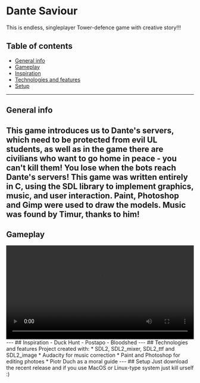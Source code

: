 # Dante Saviour
This is endless, singleplayer Tower-defence game with creative story!!!
## Table of contents
* [General info](#general-info)
* [Gameplay](#gameplay)
* [Inspiration](#inspiration)
* [Technologies and features](#technologies-and-features)
* [Setup](#setup)
---
## General info
This game introduces us to Dante's servers, which need to be protected from evil UL students, as well as in the game there are civilians who want to go home in peace - you can't kill them! You lose when the bots reach Dante's servers!
This game was written entirely in C, using the SDL library to implement graphics, music, and user interaction. Paint, Photoshop and Gimp were used to draw the models. Music was found by Timur, thanks to him!
---
## Gameplay
<video width="100%" controls>
  <source src="https://github.com/Andezion/GameJam/assets/115638748/a7c967e1-ceb3-4eb5-8f8d-1e9fd55023f5" type="video/mp4">
</video>
---
## Inspiration
- Duck Hunt
- Postapo
- Bloodshed
---
## Technologies and features
Project created with:
* SDL2, SDL2_mixer, SDL2_ttf and SDL2_image
* Audacity for music correction
* Paint and Photoshop for editing photoes
* Piotr Duch as a moral guide
---
## Setup
Just download the recent release and if you use MacOS or Linux-type system just kill urself :)
